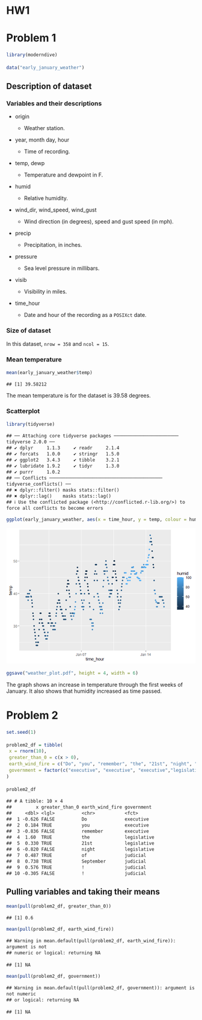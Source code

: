 HW1
================

# Problem 1

``` r
library(moderndive)

data("early_january_weather")
```

## Description of dataset

### Variables and their descriptions

- origin

  - Weather station.

- year, month day, hour

  - Time of recording.

- temp, dewp

  - Temperature and dewpoint in F.

- humid

  - Relative humidity.

- wind_dir, wind_speed, wind_gust

  - Wind direction (in degrees), speed and gust speed (in mph).

- precip

  - Precipitation, in inches.

- pressure

  - Sea level pressure in millibars.

- visib

  - Visibility in miles.

- time_hour

  - Date and hour of the recording as a `POSIXct` date.

### Size of dataset

In this dataset, `nrow = 358` and `ncol = 15`.

### Mean temperature

``` r
mean(early_january_weather$temp)
```

    ## [1] 39.58212

The mean temperature is for the dataset is 39.58 degrees.

### Scatterplot

``` r
library(tidyverse)
```

    ## ── Attaching core tidyverse packages ──────────────────────── tidyverse 2.0.0 ──
    ## ✔ dplyr     1.1.3     ✔ readr     2.1.4
    ## ✔ forcats   1.0.0     ✔ stringr   1.5.0
    ## ✔ ggplot2   3.4.3     ✔ tibble    3.2.1
    ## ✔ lubridate 1.9.2     ✔ tidyr     1.3.0
    ## ✔ purrr     1.0.2     
    ## ── Conflicts ────────────────────────────────────────── tidyverse_conflicts() ──
    ## ✖ dplyr::filter() masks stats::filter()
    ## ✖ dplyr::lag()    masks stats::lag()
    ## ℹ Use the conflicted package (<http://conflicted.r-lib.org/>) to force all conflicts to become errors

``` r
ggplot(early_january_weather, aes(x = time_hour, y = temp, colour = humid)) + geom_point()
```

![](p8105_hw1_cd3347_files/figure-gfm/unnamed-chunk-3-1.png)<!-- -->

``` r
ggsave("weather_plot.pdf", height = 4, width = 6)
```

The graph shows an increase in temperature through the first weeks of
January. It also shows that humidity increased as time passed.

# Problem 2

``` r
set.seed(1)

problem2_df = tibble(
 x = rnorm(10),
 greater_than_0 = c(x > 0),
 earth_wind_fire = c("Do", "you", "remember", "the", "21st", "night", "of", "September", "!", "!"),
 government = factor(c("executive", "executive", "executive","legislative", "legislative", "legislative", "judicial", "judicial", "judicial", "judicial"))
)

problem2_df 
```

    ## # A tibble: 10 × 4
    ##         x greater_than_0 earth_wind_fire government 
    ##     <dbl> <lgl>          <chr>           <fct>      
    ##  1 -0.626 FALSE          Do              executive  
    ##  2  0.184 TRUE           you             executive  
    ##  3 -0.836 FALSE          remember        executive  
    ##  4  1.60  TRUE           the             legislative
    ##  5  0.330 TRUE           21st            legislative
    ##  6 -0.820 FALSE          night           legislative
    ##  7  0.487 TRUE           of              judicial   
    ##  8  0.738 TRUE           September       judicial   
    ##  9  0.576 TRUE           !               judicial   
    ## 10 -0.305 FALSE          !               judicial

## Pulling variables and taking their means

``` r
mean(pull(problem2_df, greater_than_0))
```

    ## [1] 0.6

``` r
mean(pull(problem2_df, earth_wind_fire))
```

    ## Warning in mean.default(pull(problem2_df, earth_wind_fire)): argument is not
    ## numeric or logical: returning NA

    ## [1] NA

``` r
mean(pull(problem2_df, government))
```

    ## Warning in mean.default(pull(problem2_df, government)): argument is not numeric
    ## or logical: returning NA

    ## [1] NA
